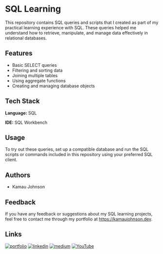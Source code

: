 
# SQL Learning

This repository contains SQL queries and scripts that I created as part of my practical learning experience with SQL. These queries helped me understand how to retrieve, manipulate, and manage data effectively in relational databases.

## Features

- Basic SELECT queries
- Filtering and sorting data
- Joining multiple tables
- Using aggregate functions
- Creating and managing database objects


## Tech Stack

**Language:** SQL 

**IDE:** SQL Workbench




## Usage

To try out these queries, set up a compatible database and run the SQL scripts or commands included in this repository using your preferred SQL client.


## Authors

- Kamau Johnson

## Feedback

If you have any feedback or suggestions about my SQL learning projects, feel free to contact me through my portfolio at https://kamaujohnson.dev.
## Links
[![portfolio](https://img.shields.io/badge/my_portfolio-000?style=for-the-badge&logo=ko-fi&logoColor=white)](https://kamaujohnson.dev/)
[![linkedin](https://img.shields.io/badge/linkedin-0A66C2?style=for-the-badge&logo=linkedin&logoColor=white)](https://www.linkedin.com/in/kamau-johnson-4bab25276/)
[![medium](https://img.shields.io/badge/Medium-000000?style=for-the-badge&logo=medium&logoColor=white)](https://medium.com/@Kamau_Johnson)
[![YouTube](https://img.shields.io/badge/YouTube-FF0000?style=for-the-badge&logo=youtube&logoColor=white)](https://www.youtube.com/@Kamau_Johnson)


